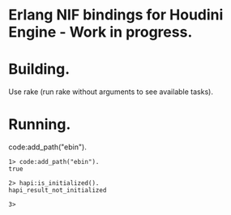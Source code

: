 Erlang NIF bindings for Houdini Engine - Work in progress.
===============  

# Building.
Use rake (run rake without arguments to see available tasks).

# Running.  
code:add_path("ebin").

```
1> code:add_path("ebin").
true

2> hapi:is_initialized().
hapi_result_not_initialized

3>
```
